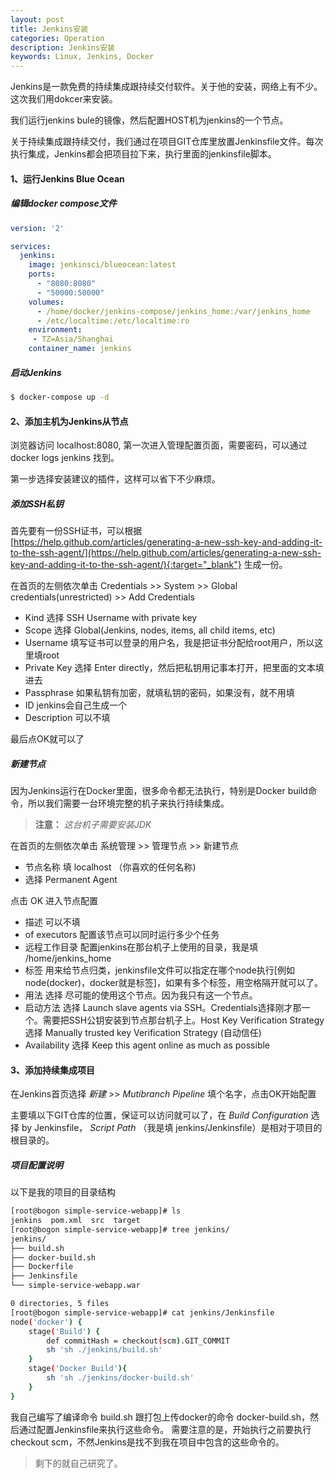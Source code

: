 ```yaml
---
layout: post
title: Jenkins安装
categories: Operation
description: Jenkins安装
keywords: Linux, Jenkins, Docker
---
```


Jenkins是一款免费的持续集成跟持续交付软件。关于他的安装，网络上有不少。这次我们用dokcer来安装。

我们运行jenkins bule的镜像，然后配置HOST机为jenkins的一个节点。

关于持续集成跟持续交付，我们通过在项目GIT仓库里放置Jenkinsfile文件。每次执行集成，Jenkins都会把项目拉下来，执行里面的jenkinsfile脚本。

####  1、运行Jenkins Blue Ocean

##### 编辑docker compose文件

```yaml
version: '2'

services:
  jenkins:
    image: jenkinsci/blueocean:latest
    ports:
      - "8080:8080"
      - "50000:50000"
    volumes:
      - /home/docker/jenkins-compose/jenkins_home:/var/jenkins_home
      - /etc/localtime:/etc/localtime:ro
    environment:
     - TZ=Asia/Shanghai
    container_name: jenkins
```

##### 启动Jenkins

```bash
$ docker-compose up -d
```

#### 2、添加主机为Jenkins从节点

浏览器访问 localhost:8080, 第一次进入管理配置页面，需要密码，可以通过 docker logs jenkins 找到。

第一步选择安装建议的插件，这样可以省下不少麻烦。

##### 添加SSH私钥

首先要有一份SSH证书，可以根据 [https://help.github.com/articles/generating-a-new-ssh-key-and-adding-it-to-the-ssh-agent/](https://help.github.com/articles/generating-a-new-ssh-key-and-adding-it-to-the-ssh-agent/){:target="_blank"} 生成一份。

在首页的左侧依次单击 Credentials >> System >> Global credentials(unrestricted) >> Add Credentials

* Kind 选择 SSH Username with private key
* Scope 选择 Global(Jenkins, nodes, items, all child items, etc)
* Username 填写证书可以登录的用户名，我是把证书分配给root用户，所以这里填root
* Private Key 选择 Enter directly，然后把私钥用记事本打开，把里面的文本填进去
* Passphrase 如果私钥有加密，就填私钥的密码，如果没有，就不用填
* ID jenkins会自己生成一个
* Description 可以不填

最后点OK就可以了

##### 新建节点

因为Jenkins运行在Docker里面，很多命令都无法执行，特别是Docker build命令，所以我们需要一台环境完整的机子来执行持续集成。

> **注意：** _这台机子需要安装JDK_

在首页的左侧依次单击 系统管理 >> 管理节点 >> 新建节点

* 节点名称 填 localhost （你喜欢的任何名称)
* 选择 Permanent Agent

点击 OK 进入节点配置

* 描述 可以不填
* of executors 配置该节点可以同时运行多少个任务
* 远程工作目录 配置jenkins在那台机子上使用的目录，我是填 /home/jenkins_home
* 标签 用来给节点归类，jenkinsfile文件可以指定在哪个node执行[例如 node(docker)，docker就是标签]，如果有多个标签，用空格隔开就可以了。
* 用法 选择 尽可能的使用这个节点。因为我只有这一个节点。
* 启动方法 选择 Launch slave agents via SSH。Credentials选择刚才那一个。需要把SSH公钥安装到节点那台机子上。Host Key Verification Strategy 选择 Manually trusted key Verification Strategy (自动信任)
* Availability 选择 Keep this agent online as much as possible

#### 3、添加持续集成项目

在Jenkins首页选择 _新建_ >> _Mutibranch Pipeline_ 填个名字，点击OK开始配置

主要填以下GIT仓库的位置，保证可以访问就可以了，在 _Build Configuration_ 选择 by Jenkinsfile， _Script Path_ （我是填 jenkins/Jenkinsfile）是相对于项目的根目录的。

##### 项目配置说明

以下是我的项目的目录结构

```bash
[root@bogon simple-service-webapp]# ls
jenkins  pom.xml  src  target
[root@bogon simple-service-webapp]# tree jenkins/
jenkins/
├── build.sh
├── docker-build.sh
├── Dockerfile
├── Jenkinsfile
└── simple-service-webapp.war

0 directories, 5 files
[root@bogon simple-service-webapp]# cat jenkins/Jenkinsfile 
node('docker') {
	stage('Build') {
		def commitHash = checkout(scm).GIT_COMMIT
		sh 'sh ./jenkins/build.sh'
	}
	stage('Docker Build'){
		sh 'sh ./jenkins/docker-build.sh'
	}
}
```

我自己编写了编译命令 build.sh 跟打包上传docker的命令 docker-build.sh，然后通过配置Jenkinsfile来执行这些命令。
需要注意的是，开始执行之前要执行 checkout scm，不然Jenkins是找不到我在项目中包含的这些命令的。

> 剩下的就自己研究了。
